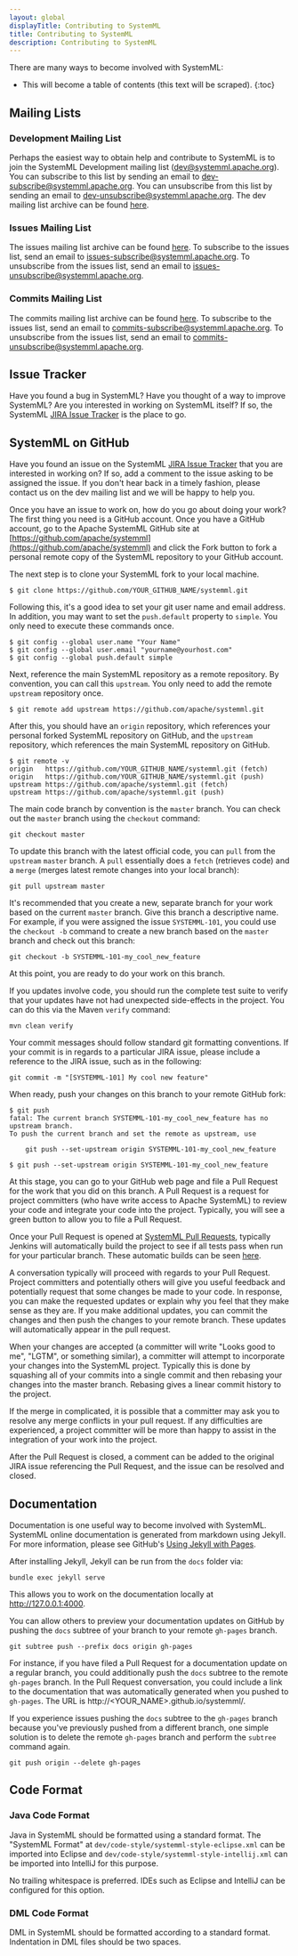 ```yaml
---
layout: global
displayTitle: Contributing to SystemML
title: Contributing to SystemML
description: Contributing to SystemML
---
```

<!--
{% comment %}
Licensed to the Apache Software Foundation (ASF) under one or more
contributor license agreements.  See the NOTICE file distributed with
this work for additional information regarding copyright ownership.
The ASF licenses this file to you under the Apache License, Version 2.0
(the "License"); you may not use this file except in compliance with
the License.  You may obtain a copy of the License at

http://www.apache.org/licenses/LICENSE-2.0

Unless required by applicable law or agreed to in writing, software
distributed under the License is distributed on an "AS IS" BASIS,
WITHOUT WARRANTIES OR CONDITIONS OF ANY KIND, either express or implied.
See the License for the specific language governing permissions and
limitations under the License.
{% endcomment %}
-->

There are many ways to become involved with SystemML:

* This will become a table of contents (this text will be scraped).
{:toc}


## Mailing Lists

### Development Mailing List

Perhaps the easiest way to obtain help and contribute to SystemML is to join the SystemML Development
mailing list (dev@systemml.apache.org). You can subscribe to this list by sending an email to
[dev-subscribe@systemml.apache.org](mailto:dev-subscribe@systemml.apache.org).
You can unsubscribe from this list by sending an email to [dev-unsubscribe@systemml.apache.org](mailto:dev-unsubscribe@systemml.apache.org). The dev mailing list archive can be found
[here](http://mail-archives.apache.org/mod_mbox/systemml-dev/).

### Issues Mailing List

The issues mailing list archive can be found
[here](http://mail-archives.apache.org/mod_mbox/systemml-issues/).
To subscribe to the issues list, send an email to
[issues-subscribe@systemml.apache.org](mailto:issues-subscribe@systemml.apache.org).
To unsubscribe from the issues list, send an email to
[issues-unsubscribe@systemml.apache.org](mailto:issues-unsubscribe@systemml.apache.org).

### Commits Mailing List

The commits mailing list archive can be found
[here](http://mail-archives.apache.org/mod_mbox/systemml-commits/).
To subscribe to the issues list, send an email to
[commits-subscribe@systemml.apache.org](mailto:commits-subscribe@systemml.apache.org).
To unsubscribe from the issues list, send an email to
[commits-unsubscribe@systemml.apache.org](mailto:commits-unsubscribe@systemml.apache.org).


## Issue Tracker

Have you found a bug in SystemML? Have you thought of a way to improve SystemML? Are
you interested in working on SystemML itself? If so, the SystemML
[JIRA Issue Tracker](https://issues.apache.org/jira/browse/SYSTEMML) is the place to go.


## SystemML on GitHub

Have you found an issue on the SystemML [JIRA Issue Tracker](https://issues.apache.org/jira/browse/SYSTEMML)
that you are interested in working on?
If so, add a comment to the issue asking to be assigned the issue. If you don't hear back in a timely
fashion, please contact us on the dev mailing list and we will be happy to help you.

Once you have an issue to work on, how do you go about doing your work? The first thing you need is a GitHub
account. Once you have a GitHub account, go to the Apache SystemML GitHub site at
[https://github.com/apache/systemml](https://github.com/apache/systemml) and
click the Fork button to fork a personal remote copy of the SystemML repository to your GitHub account.

The next step is to clone your SystemML fork to your local machine.

	$ git clone https://github.com/YOUR_GITHUB_NAME/systemml.git

Following this, it's a good idea to set your git user name and email address. In addition, you may want
to set the `push.default` property to `simple`. You only need to execute these commands once.

	$ git config --global user.name "Your Name"
	$ git config --global user.email "yourname@yourhost.com"
	$ git config --global push.default simple

Next, reference the main SystemML repository as a remote repository. By convention, you can
call this `upstream`. You only need to add the remote `upstream` repository once.

	$ git remote add upstream https://github.com/apache/systemml.git

After this, you should have an `origin` repository, which references your personal forked SystemML
repository on GitHub, and the `upstream` repository, which references the main SystemML repository
on GitHub.

	$ git remote -v
	origin   https://github.com/YOUR_GITHUB_NAME/systemml.git (fetch)
	origin   https://github.com/YOUR_GITHUB_NAME/systemml.git (push)
	upstream https://github.com/apache/systemml.git (fetch)
	upstream https://github.com/apache/systemml.git (push)

The main code branch by convention is the `master` branch. You can check out the `master` branch
using the `checkout` command:

	git checkout master

To update this branch with the latest official code, you can `pull` from the `upstream` `master`
branch. A `pull` essentially does a `fetch` (retrieves code) and a `merge` (merges latest remote
changes into your local branch):

	git pull upstream master

It's recommended that you create a new, separate branch for your work based on the current `master`
branch. Give this branch a descriptive name. For example, if you were assigned the issue `SYSTEMML-101`,
you could use the `checkout -b` command to create a new branch based on the `master` branch and
check out this branch:

	git checkout -b SYSTEMML-101-my_cool_new_feature

At this point, you are ready to do your work on this branch.

If you updates involve code, you should run the complete test suite to verify that your
updates have not had unexpected side-effects in the project. You can do this via
the Maven `verify` command:

	mvn clean verify

Your commit messages should follow standard git formatting conventions. If your
commit is in regards to a particular JIRA issue, please
include a reference to the JIRA issue, such as in the following:

	git commit -m "[SYSTEMML-101] My cool new feature"

When ready, push your changes on this branch to your remote GitHub fork:

	$ git push
	fatal: The current branch SYSTEMML-101-my_cool_new_feature has no upstream branch.
	To push the current branch and set the remote as upstream, use
	
	    git push --set-upstream origin SYSTEMML-101-my_cool_new_feature
	
	$ git push --set-upstream origin SYSTEMML-101-my_cool_new_feature

At this stage, you can go to your GitHub web page and file a Pull Request for the work
that you did on this branch. A Pull Request is a request for project committers (who have
write access to Apache SystemML) to review your code and integrate your code into the project.
Typically, you will see a green button to allow you to file a Pull Request.

Once your Pull Request is opened at [SystemML Pull Requests](https://github.com/apache/systemml/pulls),
typically Jenkins will automatically build the project to see
if all tests pass when run for your particular branch. These automatic builds
can be seen [here](https://sparktc.ibmcloud.com/jenkins/job/SystemML-PullRequestBuilder/).

A conversation typically will proceed with regards to your Pull Request. Project committers and
potentially others will give you useful feedback and potentially request that some changes be made
to your code. In response, you can make the requested updates or explain why you feel that they make
sense as they are. If you make additional updates, you can commit the changes and then push
the changes to your remote branch. These updates will automatically appear in the pull request.

When your changes are accepted (a committer will write "Looks good to me", "LGTM", or something
similar), a committer will attempt to incorporate your changes into the
SystemML project. Typically this is done by squashing all of your commits into a single commit
and then rebasing your changes into the master branch. Rebasing gives a linear commit history
to the project.

If the merge in complicated, it is possible that a committer may ask you to resolve any merge
conflicts in your pull request. If any difficulties are experienced, a project committer will be
more than happy to assist in the integration of your work into the project.

After the Pull Request is closed, a comment can be added to the original JIRA issue referencing
the Pull Request, and the issue can be resolved and closed.


## Documentation

Documentation is one useful way to become involved with SystemML. SystemML online documentation
is generated from markdown using Jekyll. For more information, please see GitHub's
[Using Jekyll with Pages](https://help.github.com/articles/using-jekyll-with-pages/).

After installing Jekyll, Jekyll can be run from the `docs` folder via:

	bundle exec jekyll serve

This allows you to work on the documentation locally at http://127.0.0.1:4000.

You can allow others to preview your documentation updates on GitHub by pushing the
`docs` subtree of your branch to your remote `gh-pages` branch.

	git subtree push --prefix docs origin gh-pages

For instance, if you have filed a Pull Request for a documentation update on a regular branch,
you could additionally push the `docs` subtree to the remote `gh-pages` branch. In the Pull Request
conversation, you could include a link to the documentation that was automatically generated
when you pushed to `gh-pages`. The URL is http://&lt;YOUR_NAME&gt;.github.io/systemml/.

If you experience issues pushing the `docs` subtree to the `gh-pages` branch because you've
previously pushed from a different branch, one simple solution is to delete the remote `gh-pages`
branch and perform the `subtree` command again.

	git push origin --delete gh-pages


## Code Format

### Java Code Format

Java in SystemML should be formatted using a standard format. The "SystemML Format" at
`dev/code-style/systemml-style-eclipse.xml` can be imported into Eclipse and
`dev/code-style/systemml-style-intellij.xml` can be imported into IntelliJ
for this purpose.

No trailing whitespace is preferred. IDEs such as Eclipse and IntelliJ can be configured
for this option.


### DML Code Format

DML in SystemML should be formatted according to a standard format. Indentation in DML
files should be two spaces.
